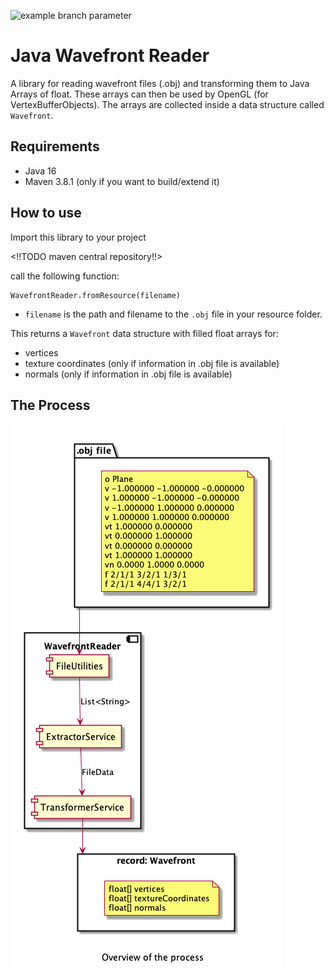 ![example branch parameter](https://github.com/mwttg/java-wavefront-reader/actions/workflows/build.yml/badge.svg?branch=master)

# Java Wavefront Reader

A library for reading wavefront files (.obj) and transforming them to Java Arrays of float. 
These arrays can then be used by OpenGL (for VertexBufferObjects). 
The arrays are collected inside a data structure called `Wavefront`.

## Requirements

* Java 16
* Maven 3.8.1 (only if you want to build/extend it)

## How to use

Import this library to your project

<!!TODO maven central repository!!>

call the following function:

```
WavefrontReader.fromResource(filename)
```

* `filename` is the path and filename to the `.obj` file in your resource folder.

This returns a `Wavefront` data structure with filled float arrays for:

* vertices
* texture coordinates (only if information in .obj file is available)
* normals (only if information in .obj file is available)

## The Process

![Process Overview][process-overview]


[comment]: <> (collection of links sorted alphabetically ascending)
[process-overview]: documentation/images/Process.png
